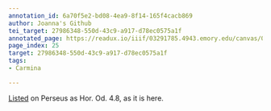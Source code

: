 ```yaml
---
annotation_id: 6a70f5e2-bd08-4ea9-8f14-165f4cacb869
author: Joanna's Github
tei_target: 27986348-550d-43c9-a917-d78ec0575a1f
annotated_page: https://readux.io/iiif/03291785.4943.emory.edu/canvas/03291785.4943.emory.edu$26
page_index: 25
target: 27986348-550d-43c9-a917-d78ec0575a1f
tags:
- Carmina

---
```

<p><a title="Perseus" href="http://data.perseus.org/citations/urn:cts:latinLit:phi0893.phi001.perseus-lat1:4.8">Listed</a> on Perseus as Hor. Od. 4.8, as it is here.</p>